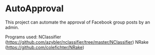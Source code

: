 # AutoApproval
This project can automate the approval of Facebook group posts by an admin.

Programs used: 
NClassifier (https://github.com/azybler/nclassifier/tree/master/NClassifier)
NRake (https://github.com/colefichter/NRake)